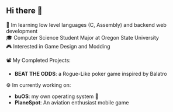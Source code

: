 ## Hi there 👋
📖 Im learning low level languages (C, Assembly) and backend web development<br>🎓 Computer Science Student Major at Oregon State University<br>🎮 Interested in Game Design and Modding<br>

📽️ My Completed Projects:
- **BEAT THE ODDS**: a Rogue-Like poker game inspired by Balatro

⚙️ Im currently working on: 
- **buOS**: my own operating system 👀
- **PlaneSpot**: An aviation enthusiast mobile game
